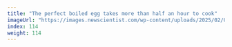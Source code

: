 ```yaml
---
title: "The perfect boiled egg takes more than half an hour to cook"
imageUrl: "https://images.newscientist.com/wp-content/uploads/2025/02/05150121/SEI_238664712.jpg?width=788"
index: 114
weight: 114
---
```

